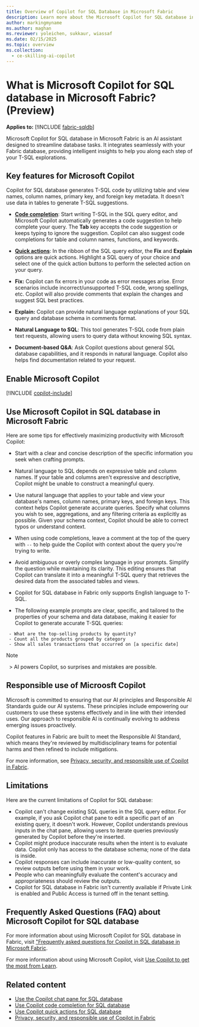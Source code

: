 ```yaml
---
title: Overview of Copilot for SQL Database in Microsoft Fabric
description: Learn more about the Microsoft Copilot for SQL database in Microsoft Fabric, an AI assistant designed to streamline your database tasks.
author: markingmyname
ms.author: maghan
ms.reviewer: yoleichen, sukkaur, wiassaf
ms.date: 02/15/2025
ms.topic: overview
ms.collection:
  - ce-skilling-ai-copilot
---
```


# What is Microsoft Copilot for SQL database in Microsoft Fabric? (Preview)

**Applies to:** [!INCLUDE [fabric-sqldb](../includes/applies-to-version/fabric-sqldb.md)]

Microsoft Copilot for SQL database in Microsoft Fabric is an AI assistant designed to streamline database tasks. It integrates seamlessly with your Fabric database, providing intelligent insights to help you along each step of your T-SQL explorations.

## Key features for Microsoft Copilot

Copilot for SQL database generates T-SQL code by utilizing table and view names, column names, primary key, and foreign key metadata. It doesn't use data in tables to generate T-SQL suggestions.

- [**Code completion**](copilot-code-completion.md): Start writing T-SQL in the SQL query editor, and Microsoft Copilot automatically generates a code suggestion to help complete your query. The **Tab** key accepts the code suggestion or keeps typing to ignore the suggestion. Copilot can also suggest code completions for table and column names, functions, and keywords.

- **[Quick actions](copilot-quick-actions.md)**: In the ribbon of the SQL query editor, the **Fix** and **Explain** options are quick actions. Highlight a SQL query of your choice and select one of the quick action buttons to perform the selected action on your query.

- **Fix:** Copilot can fix errors in your code as error messages arise. Error scenarios include incorrect/unsupported T-SQL code, wrong spellings, etc. Copilot will also provide comments that explain the changes and suggest SQL best practices.

- **Explain:** Copilot can provide natural language explanations of your SQL query and database schema in comments format.

- **Natural Language to SQL**: This tool generates T-SQL code from plain text requests, allowing users to query data without knowing SQL syntax.

- **Document-based Q&A**: Ask Copilot questions about general SQL database capabilities, and it responds in natural language. Copilot also helps find documentation related to your request.

## Enable Microsoft Copilot

[!INCLUDE [copilot-include](../../includes/copilot-include.md)]

## Use Microsoft Copilot in SQL database in Microsoft Fabric

Here are some tips for effectively maximizing productivity with Microsoft Copilot:

- Start with a clear and concise description of the specific information you seek when crafting prompts.

- Natural language to SQL depends on expressive table and column names. If your table and columns aren't expressive and descriptive, Copilot might be unable to construct a meaningful query.

- Use natural language that applies to your table and view your database's names, column names, primary keys, and foreign keys. This context helps Copilot generate accurate queries. Specify what columns you wish to see, aggregations, and any filtering criteria as explicitly as possible. Given your schema context, Copilot should be able to correct typos or understand context.

- When using code completions, leave a comment at the top of the query with `--` to help guide the Copilot with context about the query you're trying to write.

- Avoid ambiguous or overly complex language in your prompts. Simplify the question while maintaining its clarity. This editing ensures that Copilot can translate it into a meaningful T-SQL query that retrieves the desired data from the associated tables and views.

- Copilot for SQL database in Fabric only supports English language to T-SQL.

- The following example prompts are clear, specific, and tailored to the properties of your schema and data database, making it easier for Copilot to generate accurate T-SQL queries:

```copilot-prompt
 - What are the top-selling products by quantity?
 - Count all the products grouped by category
 - Show all sales transactions that occurred on [a specific date]
 ```

  > [!NOTE]  
  > AI powers Copilot, so surprises and mistakes are possible.

## Responsible use of Microosft Copilot

Microsoft is committed to ensuring that our AI principles and Responsible AI Standards guide our AI systems. These principles include empowering our customers to use these systems effectively and in line with their intended uses. Our approach to responsible AI is continually evolving to address emerging issues proactively.

Copilot features in Fabric are built to meet the Responsible AI Standard, which means they're reviewed by multidisciplinary teams for potential harms and then refined to include mitigations.

For more information, see [Privacy, security, and responsible use of Copilot in Fabric](../../fundamentals/copilot-privacy-security.md).

## Limitations

Here are the current limitations of Copilot for SQL database:

- Copilot can't change existing SQL queries in the SQL query editor. For example, if you ask Copilot chat pane to edit a specific part of an existing query, it doesn't work. However, Copilot understands previous inputs in the chat pane, allowing users to iterate queries previously generated by Copilot before they're inserted.
- Copilot might produce inaccurate results when the intent is to evaluate data. Copilot only has access to the database schema; none of the data is inside.
- Copilot responses can include inaccurate or low-quality content, so review outputs before using them in your work.
- People who can meaningfully evaluate the content's accuracy and appropriateness should review the outputs.
- Copilot for SQL database in Fabric isn't currently available if Private Link is enabled and Public Access is turned off in the tenant setting.

## Frequently Asked Questions (FAQ) about Microsoft Copilot for SQL database

For more information about using Microsoft Copilot for SQL database in Fabric, visit ["Frequently asked questions for Copilot in SQL database in Microsoft Fabric](copilot-faq.yml).

For more information about using Microsoft Copilot, visit [Use Copilot to get the most from Learn](https://review.learn.microsoft.com/copilot/roadmap/use-copilot-to-get-the-most-from-learn?branch=pr-en-us-474).

## Related content

- [Use the Copilot chat pane for SQL database](copilot-chat-pane.md)
- [Use Copilot code completion for SQL database](copilot-code-completion.md)
- [Use Copilot quick actions for SQL database](copilot-quick-actions.md)
- [Privacy, security, and responsible use of Copilot in Fabric](../../fundamentals/copilot-privacy-security.md)
